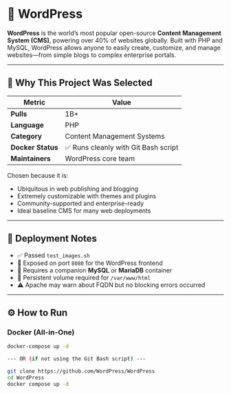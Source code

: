 # 📰 WordPress

**WordPress** is the world’s most popular open-source **Content Management System (CMS)**, powering over 40% of websites globally. Built with PHP and MySQL, WordPress allows anyone to easily create, customize, and manage websites—from simple blogs to complex enterprise portals.

---

## 📌 Why This Project Was Selected

| Metric                  | Value                                |
|-------------------------|----------------------------------------|
| **Pulls**               | 1B+                                   |
| **Language**            | PHP                                  |
| **Category**            | Content Management Systems            |
| **Docker Status**       | ✅ Runs cleanly with Git Bash script |
| **Maintainers**         | WordPress core team                  |

Chosen because it is:
- Ubiquitous in web publishing and blogging
- Extremely customizable with themes and plugins
- Community-supported and enterprise-ready
- Ideal baseline CMS for many web deployments

---

## 🧪 Deployment Notes

- ✅ Passed `test_images.sh`
- 🚀 Exposed on port `8080` for the WordPress frontend
- 🧰 Requires a companion **MySQL** or **MariaDB** container
- 📂 Persistent volume required for `/var/www/html`
- ⚠️ Apache may warn about FQDN but no blocking errors occurred

---

## ⚙️ How to Run

### Docker (All-in-One)

```bash
docker-compose up -d

--- OR (if not using the Git Bash script) ---

git clone https://github.com/WordPress/WordPress
cd WordPress
docker compose up -d
